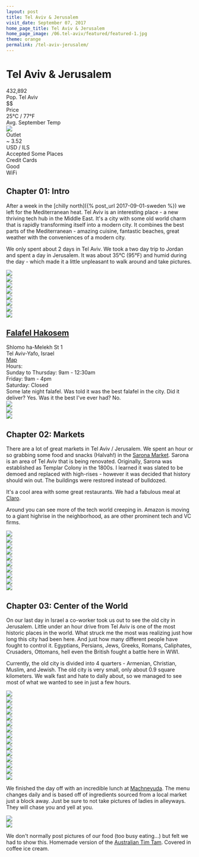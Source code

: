 ```yaml
---
layout: post
title: Tel Aviv & Jerusalem
visit_date: September 07, 2017
home_page_title: Tel Aviv & Jerusalem
home_page_image: /06.tel-aviv/featured/featured-1.jpg
theme: orange
permalink: /tel-aviv-jerusalem/
---
```


# Tel Aviv & Jerusalem

<div class="post__stats">
  <div class="post__stat">
    <div class="post__stat__value">432,892</div>
    <div class="post__stat__label">Pop. Tel Aviv</div>
  </div>

  <div class="post__stat">
    <div class="post__stat__value">$$</div>
    <div class="post__stat__label">Price</div>
  </div>

  <div class="post__stat">
    <div class="post__stat__value">25°C / 77°F</div>
    <div class="post__stat__label">Avg. September Temp</div>
  </div>

  <div class="post__stat">
    <div class="post__stat__value">
    <img src="{{site.baseurl}}/images/util/outlets/typeh.png">
    </div>
    <div class="post__stat__label">Outlet</div>
  </div>

  <div class="post__stat">
    <div class="post__stat__value">~ 3.52</div>
    <div class="post__stat__label">USD / ILS</div>
  </div>

  <div class="post__stat">
    <div class="post__stat__value">Accepted Some Places</div>
    <div class="post__stat__label">Credit Cards</div>
  </div>

  <div class="post__stat">
    <div class="post__stat__value">Good</div>
    <div class="post__stat__label">WiFi</div>
  </div>
</div>

## Chapter 01: Intro

After a week in the  [chilly north]({% post_url 2017-09-01-sweden %}) we left
for the Mediterranean heat. Tel Aviv is an interesting place - a new thriving
tech hub in the Middle East. It's a city with some old world charm that is
rapidly transforming itself into a modern city. It combines the best parts of
the Mediterranean - amazing cuisine, fantastic beaches, great weather with the
conveniences of a modern city.

We only spent about 2 days in Tel Aviv. We took a two day trip to Jordan and
spent a day in Jerusalem. It was about 35°C (95°F) and humid during the day -
which made it a little unpleasant to walk around and take pictures.

<div class="image-grid">
  <div class="im-landscape">
    <img src="{{site.baseurl}}/images/06.tel-aviv/post/tel-aviv-1.jpg">
  </div>
</div>

<div class="image-grid">
  <div class="im-landscape">
    <img src="{{site.baseurl}}/images/06.tel-aviv/post/tel-aviv-4.jpg">
  </div>
  <div class="im-portrait">
    <img src="{{site.baseurl}}/images/06.tel-aviv/post/tel-aviv-3.jpg">
  </div>
</div>

<div class="image-grid">
  <div class="im-landscape">
    <img src="{{site.baseurl}}/images/06.tel-aviv/post/tel-aviv-22.jpg">
  </div>
</div>

<div class="image-grid">
  <div class="im-landscape">
    <img src="{{site.baseurl}}/images/06.tel-aviv/post/tel-aviv-6.jpg">
  </div>
  <div class="im-landscape">
    <img src="{{site.baseurl}}/images/06.tel-aviv/post/tel-aviv-70.jpg">
  </div>
</div>

<div class="image-grid">
  <div class="im-landscape">
    <img src="{{site.baseurl}}/images/06.tel-aviv/post/tel-aviv-65.jpg">
  </div>
  <div class="im-portrait">
    <img src="{{site.baseurl}}/images/06.tel-aviv/post/tel-aviv-8.jpg">
  </div>
</div>


## [Falafel Hakosem](http://www.falafelhakosem.com/)
<div class="post__location__info">
  <div class="post__location__address">
    <div>Shlomo ha-Melekh St 1</div>
    <div>Tel Aviv-Yafo, Israel</div>
    <div><a href="https://goo.gl/maps/YcxWSqQdwcL2" target="_blank">Map</a></div>
  </div>

  <div class="post__location__hours">
    <div>Hours:</div>
    <div>Sunday to Thursday: 9am - 12:30am</div>
    <div>Friday: 9am - 4pm</div>
    <div>Saturday: Closed</div>
  </div>
</div>
Some late night falafel. Was told it was the best falafel in the city. Did it
deliver? Yes. Was it the best I've ever had? No. 

<div class="image-grid">
  <div class="im-landscape">
    <img src="{{site.baseurl}}/images/06.tel-aviv/post/tel-aviv-68.jpg">
  </div>
</div>

<div class="image-grid">
  <div class="im-landscape">
    <img src="{{site.baseurl}}/images/06.tel-aviv/post/tel-aviv-67.jpg">
  </div>
  <div class="im-landscape">
    <img src="{{site.baseurl}}/images/06.tel-aviv/post/tel-aviv-69.jpg">
  </div>
</div>

## Chapter 02: Markets
There are a lot of great markets in Tel Aviv / Jerusalem. We spent an hour or so
grabbing some food and snacks (Halvah!) in the [Sarona
Market](http://saronamarket.co.il/en). Sarona is an area of Tel Aviv that is
being renovated. Originally, Sarona was established as Templar Colony in the
1800s. I learned it was slated to be demoed and replaced with high-rises -
however it was decided that history should win out. The buildings were restored
instead of bulldozed.

It's a cool area with some great restaurants. We had a fabulous meal at
[Claro](http://www.clarotlv.com/indexEn.html).

Around you can see more of the tech world creeping in. Amazon is moving to a
giant highrise in the neighborhood, as are other prominent tech and VC firms.
<div class="image-grid">
  <div class="im-landscape">
    <img src="{{site.baseurl}}/images/06.tel-aviv/post/tel-aviv-15.jpg">
  </div>
</div>

<div class="image-grid">
  <div class="im-landscape">
    <img src="{{site.baseurl}}/images/06.tel-aviv/post/tel-aviv-17.jpg">
  </div>
  <div class="im-portrait">
    <img src="{{site.baseurl}}/images/06.tel-aviv/post/tel-aviv-16.jpg">
  </div>
</div>

<div class="image-grid">
  <div class="im-landscape">
    <img src="{{site.baseurl}}/images/06.tel-aviv/post/tel-aviv-19.jpg">
  </div>

  <div class="im-landscape">
    <img src="{{site.baseurl}}/images/06.tel-aviv/post/tel-aviv-20.jpg">
  </div>
</div>

<div class="image-grid">
  <div class="im-landscape">
    <img src="{{site.baseurl}}/images/06.tel-aviv/post/tel-aviv-11.jpg">
  </div>

  <div class="im-landscape">
    <img src="{{site.baseurl}}/images/06.tel-aviv/post/tel-aviv-12.jpg">
  </div>
</div>

<div class="image-grid">
  <div class="im-landscape">
    <img src="{{site.baseurl}}/images/06.tel-aviv/post/tel-aviv-13.jpg">
  </div>

  <div class="im-landscape">
    <img src="{{site.baseurl}}/images/06.tel-aviv/post/tel-aviv-14.jpg">
  </div>
</div>

<div class="image-grid">
  <div class="im-landscape">
    <img src="{{site.baseurl}}/images/06.tel-aviv/post/tel-aviv-63.jpg">
  </div>
</div>


## Chapter 03: Center of the World

On our last day in Israel a co-worker took us out to see the old city in
Jerusalem. Little under an hour drive from Tel Aviv is one of the most historic
places in the world. What struck me the most was realizing just how long this
city had been here. And just how many different people have fought to control
it. Egyptians, Persians, Jews, Greeks, Romans, Caliphates, Crusaders, Ottomans,
hell even the British fought a battle here in WWI. 

Currently, the old city is divided into 4 quarters - Armenian, Christian,
Muslim, and Jewish. The old city is very small, only about 0.9 square
kilometers. We walk fast and hate to dally about, so we managed to see most of
what we wanted to see in just a few hours.

<div class="image-grid">
  <div class="im-landscape">
    <img src="{{site.baseurl}}/images/06.tel-aviv/post/tel-aviv-38.jpg">
  </div>
</div>

<div class="image-grid">
  <div class="im-portrait">
    <img src="{{site.baseurl}}/images/06.tel-aviv/post/tel-aviv-57.jpg">
  </div>
  <div class="im-landscape">
    <img src="{{site.baseurl}}/images/06.tel-aviv/post/tel-aviv-29.jpg">
  </div>
</div>

<div class="image-grid">
  <div class="im-landscape">
    <img src="{{site.baseurl}}/images/06.tel-aviv/post/tel-aviv-26.jpg">
  </div>
  <div class="im-portrait">
    <img src="{{site.baseurl}}/images/06.tel-aviv/post/tel-aviv-28.jpg">
  </div>
</div>

<div class="image-grid">
  <div class="im-portrait">
    <img src="{{site.baseurl}}/images/06.tel-aviv/post/tel-aviv-35.jpg">
  </div>
  <div class="im-portrait">
    <img src="{{site.baseurl}}/images/06.tel-aviv/post/tel-aviv-36.jpg">
  </div>
</div>

<div class="image-grid">
  <div class="im-landscape">
    <img src="{{site.baseurl}}/images/06.tel-aviv/post/tel-aviv-42.jpg">
  </div>
</div>

<div class="image-grid">
  <div class="im-landscape">
    <img src="{{site.baseurl}}/images/06.tel-aviv/post/tel-aviv-37.jpg">
  </div>
  <div class="im-landscape">
    <img src="{{site.baseurl}}/images/06.tel-aviv/post/tel-aviv-50.jpg">
  </div>
</div>

<div class="image-grid">
  <div class="im-portrait">
    <img src="{{site.baseurl}}/images/06.tel-aviv/post/tel-aviv-44.jpg">
  </div>
  <div class="im-portrait">
    <img src="{{site.baseurl}}/images/06.tel-aviv/post/tel-aviv-48.jpg">
  </div>
</div>

<div class="image-grid">
  <div class="im-portrait">
    <img src="{{site.baseurl}}/images/06.tel-aviv/post/tel-aviv-52.jpg">
  </div>
  <div class="im-portrait">
    <img src="{{site.baseurl}}/images/06.tel-aviv/post/tel-aviv-53.jpg">
  </div>
</div>

<div class="image-grid">
  <div class="im-landscape">
    <img src="{{site.baseurl}}/images/06.tel-aviv/post/tel-aviv-51.jpg">
  </div>
</div>

We finished the day off with an incredible lunch at
[Machneyuda](https://www.machneyuda.co.il/menu). The menu changes daily and is
based off of ingredients sourced from a local market just a block away. Just be
sure to not take pictures of ladies in alleyways. They will chase you and yell
at you.

<div class="image-grid">
  <div class="im-landscape">
    <img src="{{site.baseurl}}/images/06.tel-aviv/post/tel-aviv-60.jpg">
  </div>
</div>

<div class="image-grid">
  <div class="im-landscape">
    <img src="{{site.baseurl}}/images/06.tel-aviv/post/tel-aviv-62.jpg">
  </div>
</div>

We don't normally post pictures of our food (too busy eating...) but felt we had
to show this. Homemade version of the [Australian Tim
Tam](https://www.itsnotacookie.com/). Covered in coffee ice cream.
